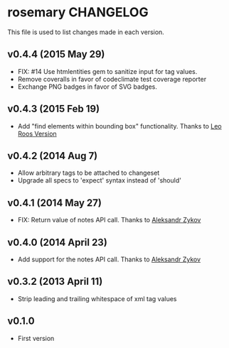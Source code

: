 rosemary CHANGELOG
===================================
This file is used to list changes made in each version.

v0.4.4 (2015 May 29)
------

* FIX: #14 Use htmlentities gem to sanitize input for tag values.
* Remove coveralls in favor of codeclimate test coverage reporter
* Exchange PNG badges in favor of SVG badges.

v0.4.3 (2015 Feb 19)
------

* Add "find elements within bounding box" functionality. Thanks to [Leo Roos Version](https://github.com/leoroos)

v0.4.2 (2014 Aug 7)
------

* Allow arbitrary tags to be attached to changeset
* Upgrade all specs to 'expect' syntax instead of 'should'


v0.4.1 (2014 May 27)
------

* FIX: Return value of notes API call. Thanks to [Aleksandr Zykov](https://github.com/alexandrz)

v0.4.0 (2014 April 23)
------

* Add support for the notes API call. Thanks to [Aleksandr Zykov](https://github.com/alexandrz)

v0.3.2 (2013 April 11)
------

* Strip leading and trailing whitespace of xml tag values


v0.1.0
------

* First version